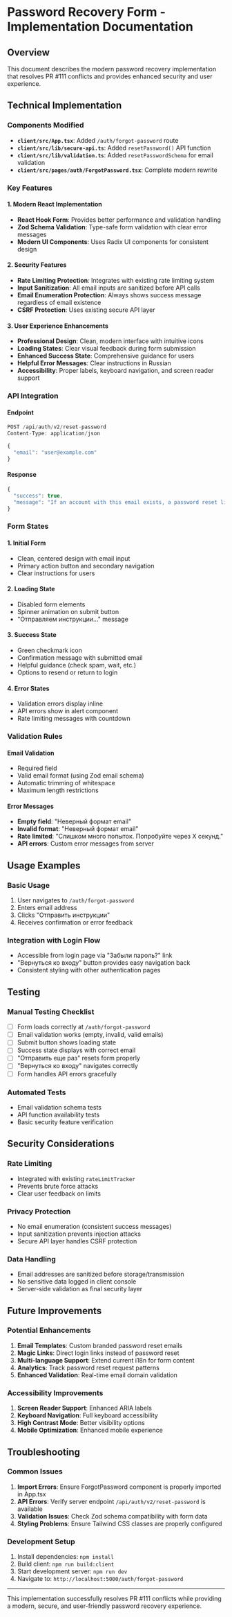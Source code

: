 # Password Recovery Form - Implementation Documentation

## Overview
This document describes the modern password recovery implementation that resolves PR #111 conflicts and provides enhanced security and user experience.

## Technical Implementation

### Components Modified
- **`client/src/App.tsx`**: Added `/auth/forgot-password` route
- **`client/src/lib/secure-api.ts`**: Added `resetPassword()` API function
- **`client/src/lib/validation.ts`**: Added `resetPasswordSchema` for email validation
- **`client/src/pages/auth/ForgotPassword.tsx`**: Complete modern rewrite

### Key Features

#### 1. Modern React Implementation
- **React Hook Form**: Provides better performance and validation handling
- **Zod Schema Validation**: Type-safe form validation with clear error messages
- **Modern UI Components**: Uses Radix UI components for consistent design

#### 2. Security Features
- **Rate Limiting Protection**: Integrates with existing rate limiting system
- **Input Sanitization**: All email inputs are sanitized before API calls
- **Email Enumeration Protection**: Always shows success message regardless of email existence
- **CSRF Protection**: Uses existing secure API layer

#### 3. User Experience Enhancements
- **Professional Design**: Clean, modern interface with intuitive icons
- **Loading States**: Clear visual feedback during form submission
- **Enhanced Success State**: Comprehensive guidance for users
- **Helpful Error Messages**: Clear instructions in Russian
- **Accessibility**: Proper labels, keyboard navigation, and screen reader support

### API Integration

#### Endpoint
```typescript
POST /api/auth/v2/reset-password
Content-Type: application/json

{
  "email": "user@example.com"
}
```

#### Response
```typescript
{
  "success": true,
  "message": "If an account with this email exists, a password reset link has been sent."
}
```

### Form States

#### 1. Initial Form
- Clean, centered design with email input
- Primary action button and secondary navigation
- Clear instructions for users

#### 2. Loading State
- Disabled form elements
- Spinner animation on submit button
- "Отправляем инструкции..." message

#### 3. Success State
- Green checkmark icon
- Confirmation message with submitted email
- Helpful guidance (check spam, wait, etc.)
- Options to resend or return to login

#### 4. Error States
- Validation errors display inline
- API errors show in alert component
- Rate limiting messages with countdown

### Validation Rules

#### Email Validation
- Required field
- Valid email format (using Zod email schema)
- Automatic trimming of whitespace
- Maximum length restrictions

#### Error Messages
- **Empty field**: "Неверный формат email"
- **Invalid format**: "Неверный формат email"  
- **Rate limited**: "Слишком много попыток. Попробуйте через X секунд."
- **API errors**: Custom error messages from server

## Usage Examples

### Basic Usage
1. User navigates to `/auth/forgot-password`
2. Enters email address
3. Clicks "Отправить инструкции"
4. Receives confirmation or error feedback

### Integration with Login Flow
- Accessible from login page via "Забыли пароль?" link
- "Вернуться ко входу" button provides easy navigation back
- Consistent styling with other authentication pages

## Testing

### Manual Testing Checklist
- [ ] Form loads correctly at `/auth/forgot-password`
- [ ] Email validation works (empty, invalid, valid emails)
- [ ] Submit button shows loading state
- [ ] Success state displays with correct email
- [ ] "Отправить еще раз" resets form properly
- [ ] "Вернуться ко входу" navigates correctly
- [ ] Form handles API errors gracefully

### Automated Tests
- Email validation schema tests
- API function availability tests
- Basic security feature verification

## Security Considerations

### Rate Limiting
- Integrated with existing `rateLimitTracker`
- Prevents brute force attacks
- Clear user feedback on limits

### Privacy Protection
- No email enumeration (consistent success messages)
- Input sanitization prevents injection attacks
- Secure API layer handles CSRF protection

### Data Handling
- Email addresses are sanitized before storage/transmission
- No sensitive data logged in client console
- Server-side validation as final security layer

## Future Improvements

### Potential Enhancements
1. **Email Templates**: Custom branded password reset emails
2. **Magic Links**: Direct login links instead of password reset
3. **Multi-language Support**: Extend current i18n for form content
4. **Analytics**: Track password reset request patterns
5. **Enhanced Validation**: Real-time email domain validation

### Accessibility Improvements
1. **Screen Reader Support**: Enhanced ARIA labels
2. **Keyboard Navigation**: Full keyboard accessibility
3. **High Contrast Mode**: Better visibility options
4. **Mobile Optimization**: Enhanced mobile experience

## Troubleshooting

### Common Issues
1. **Import Errors**: Ensure ForgotPassword component is properly imported in App.tsx
2. **API Errors**: Verify server endpoint `/api/auth/v2/reset-password` is available
3. **Validation Issues**: Check Zod schema compatibility with form data
4. **Styling Problems**: Ensure Tailwind CSS classes are properly configured

### Development Setup
1. Install dependencies: `npm install`
2. Build client: `npm run build:client`
3. Start development server: `npm run dev`
4. Navigate to: `http://localhost:5000/auth/forgot-password`

---

This implementation successfully resolves PR #111 conflicts while providing a modern, secure, and user-friendly password recovery experience.